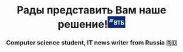 <h1 align="center">Рады представить Вам наше решение!<img src="static/img/logo_vtb.jpg" alt="logo" height="32"/></h1>
<h3 align="center">Computer science student, IT news writer from Russia 🇷🇺</h3>
